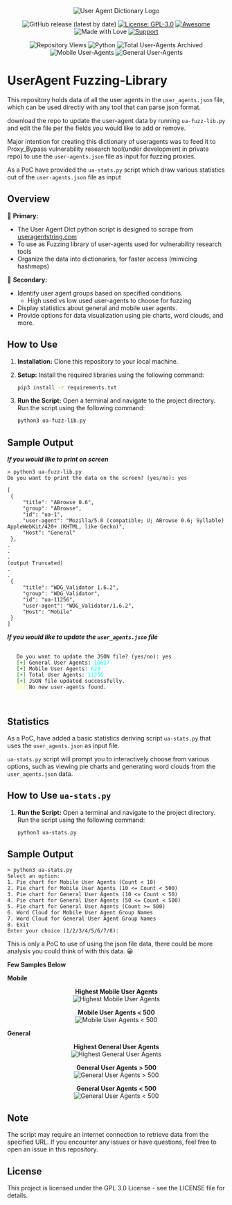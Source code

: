 <p align="center">
  <img src="images/ua-fuzz-lib-logo.png" alt="User Agent Dictionary Logo">
</p>

<div align="center">

![GitHub release (latest by date)](https://img.shields.io/github/v/release/Add3r/UserAgent-Parser)
[![License: GPL-3.0](https://img.shields.io/badge/License-GPL--3.0-yellow.svg)](https://github.com/Add3r/UserAgent-Parser/blob/main/LICENSE)
[![Awesome](https://img.shields.io/badge/Awesome-%F0%9F%98%8E-blueviolet.svg)](https://shields.io/)
![Made with Love](https://img.shields.io/badge/Made%20with-%E2%9D%A4-red.svg)
[![Support](https://img.shields.io/static/v1?label=Support&message=Ko-fi&color=ff5e5b&logo=ko-fi)](https://ko-fi.com/add3r)

![Repository Views](https://komarev.com/ghpvc/?username=Add3r&label=Repository+Views)
![Python](https://img.shields.io/badge/Python-3.11.5-blue.svg)
![Total User-Agents Archived](https://img.shields.io/badge/Total%20User--Agents%20Archived-11256-blue.svg)
![Mobile User-Agents](https://img.shields.io/badge/Mobile%20User--Agents-629-orange.svg)
![General User-Agents](https://img.shields.io/badge/General%20User--Agents-10627-green.svg)

</div>

# UserAgent Fuzzing-Library

This repository holds data of all the user agents in the `user_agents.json` file, which can be used directly with any tool that can parse json format.

download the repo to update the user-agent data by running `ua-fuzz-lib.py` and edit the file per the fields you would like to add or remove.

Major intention for creating this dictionary of useragents was to feed it to Proxy_Bypass vulnerability research tool(under development in private repo) to use the `user-agents.json` file as input for fuzzing proxies.

As a PoC have provided the `ua-stats.py` script which draw various statistics out of the `user-agents.json` file as input

## Overview

🎯 **Primary:**
- The User Agent Dict python script is designed to scrape from [useragentstring.com](https://www.useragentstring.com/pages/All/)
- To use as Fuzzing library of user-agents used for vulnerability research tools
- Organize the data into dictionaries, for faster access (mimicing hashmaps)

🚀 **Secondary:**
- Identify user agent groups based on specified conditions.
   - High used vs low used user-agents to choose for fuzzing
- Display statistics about general and mobile user agents.
- Provide options for data visualization using pie charts, word clouds, and more.

## How to Use

1. **Installation:**
   Clone this repository to your local machine.

2. **Setup:**
   Install the required libraries using the following command:
   
   ```bash
   pip3 install -r requirements.txt
   ```

3. **Run the Script:**
   Open a terminal and navigate to the project directory. Run the script using the following command:

   ```bash
   python3 ua-fuzz-lib.py
   ```

## Sample Output
   
   ***If you would like to print on screen***
   ```
   > python3 ua-fuzz-lib.py
   Do you want to print the data on the screen? (yes/no): yes
   
   [
    {
        "title": "ABrowse 0.6",
        "group": "ABrowse",
        "id": "ua-1",
        "user-agent": "Mozilla/5.0 (compatible; U; ABrowse 0.6; Syllable) AppleWebKit/420+ (KHTML, like Gecko)",
        "Host": "General"
    },
   .
   .
   .
   (output Truncated)
   .
   .
    {
        "title": "WDG_Validator 1.6.2",
        "group": "WDG_Validator",
        "id": "ua-11256",
        "user-agent": "WDG_Validator/1.6.2",
        "Host": "Mobile"
    }
   ]
   ```
   ***If you would like to update the `user_agents.json` file***
   <pre>
   <code>
   Do you want to update the JSON file? (yes/no): yes
   <span style="color: green;">[+]</span> General User Agents: <span style="color: cyan;">10627</span>
   <span style="color: green;">[+]</span> Mobile User Agents: <span style="color: cyan;">629</span>
   <span style="color: green;">[+]</span> Total User Agents: <span style="color: cyan;">11256</span>
   <span style="color: green;">[+]</span> JSON file updated successfully.
   <span style="color: yellow;">[!]</span> No new user-agents found.
   </code>
   </pre>
## Statistics

As a PoC, have added a basic statistics deriving script `ua-stats.py` that uses the `user_agents.json` as input file.

`ua-stats.py` script will prompt you to interactively choose from various options, such as viewing pie charts and generating word clouds from the `user_agents.json` data.

## How to Use `ua-stats.py`

1. **Run the Script:**
   Open a terminal and navigate to the project directory. Run the script using the following command:

   ```bash
   python3 ua-stats.py
   ```

## Sample Output

   ```
   > python3 ua-stats.py
   Select an option:
   1. Pie chart for Mobile User Agents (Count < 10)
   2. Pie chart for Mobile User Agents (10 <= Count < 500)
   3. Pie chart for General User Agents (10 <= Count < 50)
   4. Pie chart for General User Agents (50 <= Count < 500)
   5. Pie chart for General User Agents (Count >= 500)
   6. Word Cloud for Mobile User Agent Group Names
   7. Word Cloud for General User Agent Group Names
   8. Exit
   Enter your choice (1/2/3/4/5/6/7/8): 
   ```

This is only a PoC to use of using the json file data, there could be more analysis you could think of with this data. 😀

**Few Samples Below**

**Mobile**

<p align="center">
  <strong>Highest Mobile User Agents</strong><br>
  <img src="Charts/Highest%20Mobile%20User-agents.png" alt="Highest Mobile User Agents">
</p>

<p align="center">
  <strong>Mobile User Agents &lt; 500</strong><br>
  <img src="Charts/Mobile%20User-agents%20less%20than%20500.png" alt="Mobile User Agents < 500">
</p>

**General**

<p align="center">
  <strong>Highest General User Agents</strong><br>
  <img src="Charts/Highest%20General%20User-agents.png" alt="Highest General User Agents">
</p>

<p align="center">
  <strong>General User Agents &gt; 500</strong><br>
  <img src="Charts/General%20User-agents%20greater%20than%20500.png" alt="General User Agents > 500">
</p>

<p align="center">
  <strong>General User Agents &lt; 500</strong><br>
  <img src="Charts/General%20User-agents%20less%20than%20500.png" alt="General User Agents < 500">
</p>

## Note
The script may require an internet connection to retrieve data from the specified URL.
If you encounter any issues or have questions, feel free to open an issue in this repository.

## License
This project is licensed under the GPL 3.0 License - see the LICENSE file for details.
